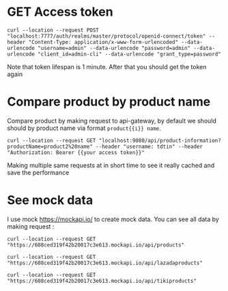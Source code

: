 # GET Access token
```curl
curl --location --request POST "localhost:7777/auth/realms/master/protocol/openid-connect/token" --header "Content-Type: application/x-www-form-urlencoded" --data-urlencode "username=admin" --data-urlencode "password=admin" --data-urlencode "client_id=admin-cli" --data-urlencode "grant_type=password"
```
Note that token lifespan is 1 minute. After that you should get the token again

# Compare product by product name

Compare product by making request to api-gateway, by default we should should by product name via format `product{{i}} name`.

```curl
curl --location --request GET "localhost:9080/api/product-information?productName=product2%20name" --header "username: tdtin" --header "Authorization: Bearer {{your access token}}"
```
Making multiple same requests at in short time to see it really cached and save the performance

# See mock data
I use mock https://mockapi.io/ to create mock data.
You can see all data by making request :

```curl
curl --location --request GET "https://608ced319f42b20017c3e613.mockapi.io/api/products"

curl --location --request GET "https://608ced319f42b20017c3e613.mockapi.io/api/lazadaproducts"

curl --location --request GET "https://608ced319f42b20017c3e613.mockapi.io/api/tikiproducts"
```
